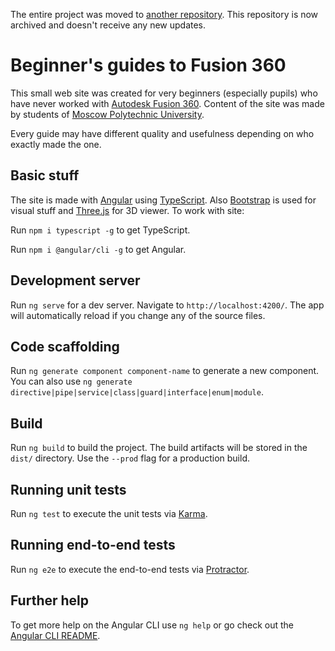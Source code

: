 The entire project was moved to [another repository](https://github.com/BesedinAlex/guides-fusion360-client). This repository is now archived and doesn't receive any new updates.

# Beginner's guides to Fusion 360

This small web site was created for very beginners (especially pupils) who have never worked with [Autodesk Fusion 360](https://autodesk.com/products/fusion-360/overview). Content of the site was made by students of [Moscow Polytechnic University](https://mospolytech.ru).

Every guide may have different quality and usefulness depending on who exactly made the one.

## Basic stuff

The site is made with [Angular](https://angular.io) using [TypeScript](https://www.typescriptlang.org). Also [Bootstrap](https://getbootstrap.com) is used for visual stuff and [Three.js](https://threejs.org) for 3D viewer. To work with site:

Run `npm i typescript -g` to get TypeScript.

Run `npm i @angular/cli -g` to get Angular.

## Development server

Run `ng serve` for a dev server. Navigate to `http://localhost:4200/`. The app will automatically reload if you change any of the source files.

## Code scaffolding

Run `ng generate component component-name` to generate a new component. You can also use `ng generate directive|pipe|service|class|guard|interface|enum|module`.

## Build

Run `ng build` to build the project. The build artifacts will be stored in the `dist/` directory. Use the `--prod` flag for a production build.

## Running unit tests

Run `ng test` to execute the unit tests via [Karma](https://karma-runner.github.io).

## Running end-to-end tests

Run `ng e2e` to execute the end-to-end tests via [Protractor](http://www.protractortest.org/).

## Further help

To get more help on the Angular CLI use `ng help` or go check out the [Angular CLI README](https://github.com/angular/angular-cli/blob/master/README.md).
